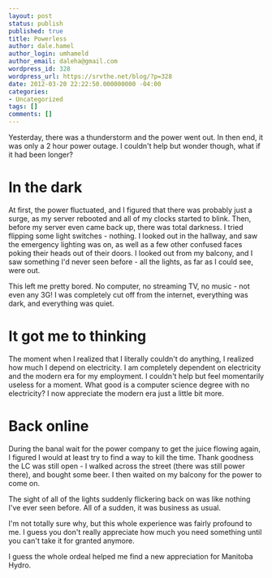```yaml
---
layout: post
status: publish
published: true
title: Powerless
author: dale.hamel
author_login: umhameld
author_email: daleha@gmail.com
wordpress_id: 328
wordpress_url: https://srvthe.net/blog/?p=328
date: 2012-03-20 22:22:50.000000000 -04:00
categories:
- Uncategorized
tags: []
comments: []
---
```

<p>Yesterday, there was a thunderstorm and the power went out. In then end, it was only a 2 hour power outage. I couldn't help but wonder though, what if it had been longer?</p>

<h1>In the dark</h1>

<p>At first, the power fluctuated, and I figured that there was probably just a surge, as my server rebooted and all of my clocks started to blink. Then, before my server even came back up, there was total darkness. I tried flipping some light switches - nothing. I looked out in the hallway, and saw the emergency lighting was on, as well as a few other confused faces poking their heads out of their doors. I looked out from my balcony, and I saw something I'd never seen before - all the lights, as far as I could see, were out.</p>

<p>This left me pretty bored. No computer, no streaming TV, no music - not even any 3G! I was completely cut off from the internet, everything was dark, and everything was quiet.</p>

<h1>It got me to thinking</h1>

<p>The moment when I realized that I literally couldn't do anything, I realized how much I depend on electricity. I am completely dependent on electricity and the modern era for my employment. I couldn't help but feel momentarily useless for a moment. What good is a computer science degree with no electricity? I now appreciate the modern era just a little bit more.</p>

<h1>Back online</h1>

<p>During the banal wait for the power company to get the juice flowing again, I figured I would at least try to find a way to kill the time. Thank goodness the LC was still open - I walked across the street (there was still power there), and bought some beer. I then waited on my balcony for the power to come on.</p>

<p>The sight of all of the lights suddenly flickering back on was like nothing I've ever seen before. All of a sudden, it was business as usual.</p>

<p>I'm not totally sure why, but this whole experience was fairly profound to me. I guess you don't really appreciate how much you need something until you can't take it for granted anymore.</p>

<p>I guess the whole ordeal helped me find a new appreciation for Manitoba Hydro.</p>
